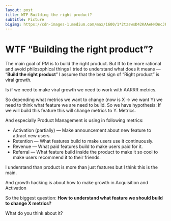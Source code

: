 ```yaml
---
layout: post
title: WTF Building the right product?
subtitle: Picture
bigimg: https://cdn-images-1.medium.com/max/1600/1*2tzswsD42KAAeHNDncJFtg.jpeg
---
```


# WTF “Building the right product”?

The main goal of PM is to build the right product. But If to be more rational
and avoid philosophical things I tried to understand what does it means —
“**Build the right product**” I assume that the best sign of “Right product” is
viral growth.

Is if we need to make viral growth we need to work with AARRR metrics.

So depending what metrics we want to change (now is X -> we want Y) we need to
think what feature we are need to build. So we have hypothesis: If we will build
this feature this will change metrics to Y. Metrics.

And especially Product Management is using in following metrics:

* Activation (partially) — Make announcement about new feature to attract new
users.
* Retention — What features build to make users use it continuously.
* Revenue — What paid features build to make users paid for it.
* Referral — What feature build inside the product to make it so cool to make
users recommend it to their friends.

I understand than product is more than just features but I think this is the
main.

And growth hacking is about how to make growth in Acquisition and Activation

So the biggest question: **How to understand what feature we should build to
change X metrics?**

What do you think about it?
